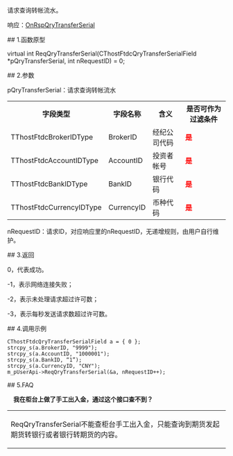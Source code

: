 <p>请求查询转帐流水。</p>
<p>响应：<a href="../../CTHOSTFTDCTRADERAPI/ONRSPQRYTRANSFERSERIAL/">OnRspQryTransferSerial</a></p>
<span class="anchor" id="a37e70da-9c49-423d-889c-7dd76d0b91d2"></span>
## 1.函数原型
<p>virtual int ReqQryTransferSerial(CThostFtdcQryTransferSerialField *pQryTransferSerial, int nRequestID) = 0;</p>
<span class="anchor" id="f7cfce90-0f18-4ce0-87f0-da46e8aa4056"></span>
## 2.参数
<p>pQryTransferSerial：请求查询转帐流水</p>
<table><tr><th style="TEXT-ALIGN: center;">字段类型</th><th style="TEXT-ALIGN: center;">字段名称</th><th style="TEXT-ALIGN: center;">含义</th><th style="TEXT-ALIGN: center;">是否可作为过滤条件</th></tr><tr><td style="TEXT-ALIGN: left;">TThostFtdcBrokerIDType</td>
<td style="TEXT-ALIGN: left;">BrokerID</td>
<td style="TEXT-ALIGN: left;">经纪公司代码</td>
<td style="TEXT-ALIGN: left;"><strong><font color="#FF0000">是</font></strong></td>
</tr>
<tr><td style="TEXT-ALIGN: left;">TThostFtdcAccountIDType</td>
<td style="TEXT-ALIGN: left;">AccountID</td>
<td style="TEXT-ALIGN: left;">投资者帐号</td>
<td style="TEXT-ALIGN: left;"><strong><font color="#FF0000">是</font></strong></td>
</tr>
<tr><td style="TEXT-ALIGN: left;">TThostFtdcBankIDType</td>
<td style="TEXT-ALIGN: left;">BankID</td>
<td style="TEXT-ALIGN: left;">银行代码</td>
<td style="TEXT-ALIGN: left;"><strong><font color="#FF0000">是</font></strong></td>
</tr>
<tr><td style="TEXT-ALIGN: left;">TThostFtdcCurrencyIDType</td>
<td style="TEXT-ALIGN: left;">CurrencyID</td>
<td style="TEXT-ALIGN: left;">币种代码</td>
<td style="TEXT-ALIGN: left;"><strong><font color="#FF0000">是</font></strong></td>
</tr>
</table>
<p>nRequestID：请求ID，对应响应里的nRequestID，无递增规则，由用户自行维护。</p>
<span class="anchor" id="62638db4-3a92-488d-972c-d833a738c28f"></span>
## 3.返回
<p>0，代表成功。</p>
<p>-1，表示网络连接失败；</p>
<p>-2，表示未处理请求超过许可数；</p>
<p>-3，表示每秒发送请求数超过许可数。</p>
<span class="anchor" id="1610b811-7c32-4aa3-aa4f-1adccb844ed4"></span>
## 4.调用示例
<pre><code>CThostFtdcQryTransferSerialField a = { 0 };
strcpy_s(a.BrokerID, "9999");
strcpy_s(a.AccountID, "1000001"); 
strcpy_s(a.BankID, “1”);
strcpy_s(a.CurrencyID, "CNY");
m_pUserApi-&gt;ReqQryTransferSerial(&amp;a, nRequestID++);
</code></pre>
<span class="anchor" id="b4fa16f8-00b5-45e7-a613-46356c7ff335"></span>
## 5.FAQ
<p><div class="region_i"><p class="region_header" id="region_header_1" style="padding-left: 1em;font-weight : bold;text-indent: 0px;text-align: left;">我在柜台上做了手工出入金，通过这个接口查不到？</p><div class="region_panel" id="region_panel_1" style="display:block;"><table><tr><td>
<p>ReqQryTransferSerial不能查柜台手工出入金，只能查询到期货发起期货转银行或者银行转期货的内容。</p>
</td></tr></table>
</div><p class="region_tail" id="region_tail_1" style="border-top-color:transparent;border-bottom-width:0;"></p></div></p>
